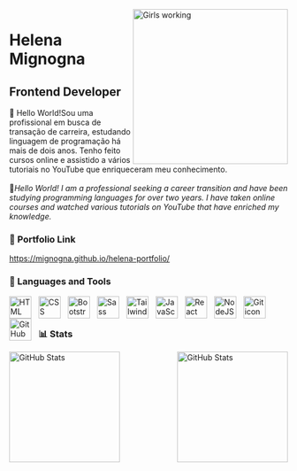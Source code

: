 
<img align="right" height="280" src="https://github.com/user-attachments/assets/c5e71134-6237-4adb-a784-886f9e1af4c3" alt="Girls working">

# Helena Mignogna
## Frontend Developer

👋 Hello World!Sou uma profissional em busca de transação de carreira, estudando linguagem de programação há mais de dois anos. Tenho feito cursos online e assistido a vários tutoriais no YouTube que enriqueceram meu conhecimento.<br> <br>
👋<i>Hello World! I am a professional seeking a career transition and have been studying programming languages for over two years. I have taken online courses and watched various tutorials on YouTube that have enriched my knowledge.</i>

### 🔗 Portfolio Link
https://mignogna.github.io/helena-portfolio/


### 🧰 Languages and Tools
<img align="left" alt="HTML icon" width="40px" style="padding-right:10px;" src="https://cdn.jsdelivr.net/gh/devicons/devicon/icons/html5/html5-plain.svg" />
<img align="left" alt="CSS icon" width="40px" style="padding-right:10px;" src="https://cdn.jsdelivr.net/gh/devicons/devicon/icons/css3/css3-plain.svg" />
<img align="left" alt="Bootstrap icon" width=40px" style="padding-right:10px;" src="https://cdn.jsdelivr.net/gh/devicons/devicon/icons/bootstrap/bootstrap-original.svg" />
<img align="left" alt="Sass icon" width="40px" style="padding-right:10px;" src="https://cdn.jsdelivr.net/gh/devicons/devicon/icons/sass/sass-original.svg" />
<img align="left" alt="Tailwindcss icon" width="40px" style="padding-right:10px;" src="https://cdn.jsdelivr.net/gh/devicons/devicon/icons/tailwindcss/tailwindcss-original.svg" />
<img align="left" alt="JavaScript icon" width="40px" style="padding-right:10px;" src="https://cdn.jsdelivr.net/gh/devicons/devicon/icons/javascript/javascript-plain.svg" />
<img align="left" alt="React icon" width="40px" style="padding-right:10px;" src="https://cdn.jsdelivr.net/gh/devicons/devicon/icons/react/react-original.svg" />
<img align="left" alt="NodeJS icon" width="40px" style="padding-right:10px;" src="https://cdn.jsdelivr.net/gh/devicons/devicon/icons/nodejs/nodejs-original.svg" />
<img align="left" alt="Git icon" width="40px" style="padding-right:10px;" src="https://cdn.jsdelivr.net/gh/devicons/devicon/icons/git/git-original.svg" />
<img align="left" alt="GitHub icon" width="40px" style="padding-right:10px;" src="https://cdn.jsdelivr.net/gh/devicons/devicon/icons/github/github-original.svg" />

<br /><br/>

### 📊 Stats

<div>
  <img 
    align="left" 
    alt="GitHub Stats" 
    height="200" 
    style="padding-right: 10px;" 
    src="https://github-readme-stats.vercel.app/api?username=Mignogna&show_icons=true&theme=tokyonight&include_all_commits=true&locale=pt-br" 
  />

<img 
      align="right" 
      alt="GitHub Stats" 
      height="200" 
      src="https://github-readme-stats.vercel.app/api/top-langs/?username=Mignogna&theme=tokyonight&layout=compact&custom_title=Tecnologias&langs_count=9" 
  />

</div>


